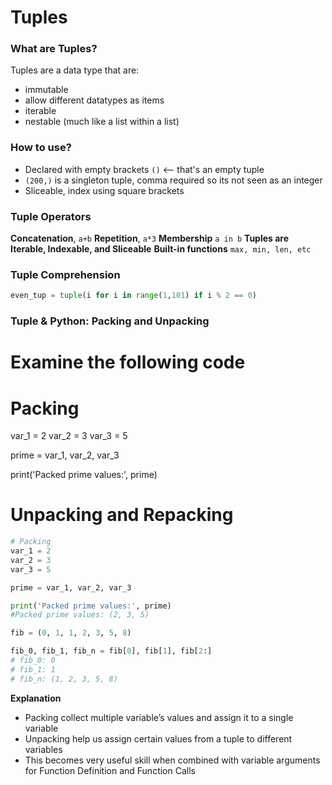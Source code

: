# Tuples
### What are Tuples?
Tuples are a data type that are:
- immutable
- allow different datatypes as items
- iterable
- nestable (much like a list within a list)

### How to use?
- Declared with empty brackets `()` <-- that's an empty tuple
- `(200,)` is a singleton tuple, comma required so its not seen as an integer
- Sliceable, index using square brackets

### Tuple Operators
**Concatenation**, `a+b`
**Repetition**, `a*3`
**Membership** `a in b`
**Tuples are Iterable, Indexable, and Sliceable**
**Built-in functions** `max, min, len, etc`

### Tuple Comprehension
```python
even_tup = tuple(i for i in range(1,101) if i % 2 == 0)
```

### Tuple & Python: Packing and Unpacking
# Examine the following code

# Packing
var_1 = 2
var_2 = 3
var_3 = 5

prime = var_1, var_2, var_3

print('Packed prime values:', prime)

# Unpacking and Repacking
```python
# Packing
var_1 = 2
var_2 = 3
var_3 = 5

prime = var_1, var_2, var_3

print('Packed prime values:', prime)
#Packed prime values: (2, 3, 5)

fib = (0, 1, 1, 2, 3, 5, 8)

fib_0, fib_1, fib_n = fib[0], fib[1], fib[2:]
# fib_0: 0
# fib_1: 1
# fib_n: (1, 2, 3, 5, 8)
```

**Explanation**
- Packing collect multiple variable’s values and assign it to a single variable
- Unpacking help us assign certain values from a tuple to different variables
- This becomes very useful skill when combined with variable arguments for Function Definition and Function Calls